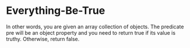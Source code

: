# Everything-Be-True
In other words, you are given an array collection of objects. The predicate pre will be an object property and you need to return true if its value is truthy. Otherwise, return false.
